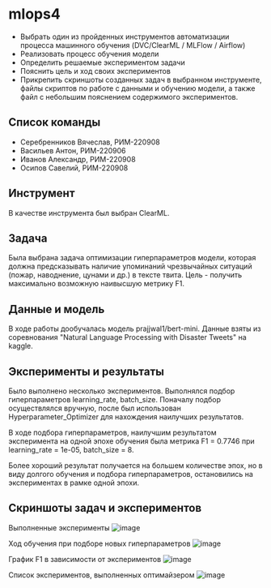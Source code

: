 # mlops4
- Выбрать один из пройденных инструментов автоматизации процесса машинного обучения (DVC/ClearML / MLFlow / Airflow)
- Реализовать процесс обучения модели
- Определить решаемые экспериментом задачи
- Пояснить цель и ход своих экспериментов
- Прикрепить скриншоты созданных задач в выбранном инструменте, файлы скриптов  по работе с данными и обучению модели, а также файл с небольшим пояснением содержимого экспериментов.
## Список команды
- Серебренников Вячеслав, РИМ-220908
- Васильев Антон, РИМ-220906
- Иванов Александр, РИМ-220908
- Осипов Савелий, РИМ-220908
## Инструмент
В качестве инструмента был выбран ClearML.
## Задача
Была выбрана задача оптимизации гиперпараметров модели, которая должна предсказывать наличие упоминаний чрезвычайных ситуаций (пожар, наводнение, цунами и др.) в тексте твита. Цель - получить максимально возможную наивысшую метрику F1.
## Данные и модель
В ходе работы дообучалась модель prajjwal1/bert-mini. Данные взяты из соревнования "Natural Language Processing with Disaster Tweets" на kaggle.
## Эксперименты и результаты
Было выполнено несколько экспериментов. Выполнялся подбор гиперпараметров learning_rate, batch_size. Поначалу подбор осуществлялся вручную, после был использован Hyperparameter_Optimizer для нахождения наилучших результатов.

В ходе подбора гиперпараметров, наилучшим результатом эксперимента на одной эпохе обучения была метрика F1 = 0.7746 при learning_rate = 1e-05, batch_size = 8.

Более хороший результат получается на большем количестве эпох, но в виду долгого обучения и подбора гиперпараметров, остановились на экспериментах в рамке одной эпохи.
## Скриншоты задач и экспериментов
Выполненные эксперименты
![image](https://github.com/Alexadr45/mlops4/assets/113251598/5bc9c842-20b2-4253-b62f-8d2dd427bc64)

Ход обучения при подборе новых гиперпараметров
![image](https://github.com/Alexadr45/mlops4/assets/113251598/fdf73cee-126a-47bc-9184-a88d507e73f6)

График F1 в зависимости от экспериментов
![image](https://github.com/Alexadr45/mlops4/assets/113251598/46464f54-fcfa-44f4-9387-f8bb93617092)

Список экспериментов, выполненных оптимайзером
![image](https://github.com/Alexadr45/mlops4/assets/113251598/afab7bfa-bdcf-4a0c-bcb2-f8440fcbf6d7)

